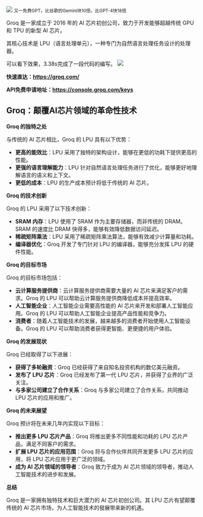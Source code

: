 <img src="/assets/image/240407-groq-1.png" style="max-width: 70%; height: auto;">
<small>又一免费GPT，比谷歌的Gemini块10倍，比GPT-4快18倍</small>


Groq 是一家成立于 2016 年的 AI 芯片初创公司，致力于开发能够超越传统 GPU 和 TPU 的新型 AI 芯片。

其核心技术是 LPU（语言处理单元），一种专门为自然语言处理任务设计的处理器。

可以看下效果，3.38s完成了一段代码的编写。
![](/assets/image/240407-groq-1.png)

**快速直达：https://groq.com/**

**API免费申请地址：https://console.groq.com/keys**

## Groq：颠覆AI芯片领域的革命性技术

**Groq 的独特之处**

与传统的 AI 芯片相比，Groq 的 LPU 具有以下优势：

* **更高的能效比**：LPU 采用了独特的架构设计，能够在更低的功耗下提供更高的性能。
* **更强的语言理解能力**：LPU 针对自然语言处理任务进行了优化，能够更好地理解语言的语义和上下文。
* **更低的成本**：LPU 的生产成本预计将低于传统的 AI 芯片。

**Groq 的技术创新**

Groq 的 LPU 采用了以下技术创新：

* **SRAM 内存**：LPU 使用了 SRAM 作为主要存储器，而非传统的 DRAM。SRAM 的速度比 DRAM 快得多，能够有效降低数据访问延迟。
* **稀疏矩阵乘法**：LPU 采用了稀疏矩阵乘法算法，能够有效减少计算量和功耗。
* **编译器优化**：Groq 开发了专门针对 LPU 的编译器，能够充分发挥 LPU 的硬件性能。

**Groq 的目标市场**

Groq 的目标市场包括：

* **云计算服务提供商**：云计算服务提供商需要大量的 AI 芯片来满足客户的需求。Groq 的 LPU 可以帮助云计算服务提供商降低成本并提高效率。
* **人工智能企业**：人工智能企业需要高性能的 AI 芯片来开发和部署人工智能应用。Groq 的 LPU 可以帮助人工智能企业提高产品性能和竞争力。
* **消费者**：随着人工智能技术的发展，越来越多的消费者开始使用人工智能设备。Groq 的 LPU 可以帮助消费者获得更智能、更便捷的用户体验。

**Groq 的发展现状**

Groq 已经取得了以下进展：

* **获得了多轮融资**：Groq 已经获得了来自知名投资机构的数亿美元融资。
* **发布了 LPU 芯片**：Groq 已经发布了第一代 LPU 芯片，并获得了业界的广泛关注。
* **与多家公司建立了合作关系**：Groq 与多家公司建立了合作关系，共同推动 LPU 芯片的应用和推广。

**Groq 的未来展望**

Groq 预计将在未来几年内实现以下目标：

* **推出更多 LPU 芯片产品**：Groq 将推出更多不同性能和功耗的 LPU 芯片产品，满足不同客户的需求。
* **扩展 LPU 芯片的应用范围**：Groq 将与合作伙伴共同开发更多 LPU 芯片的应用，将 LPU 芯片应用于更广泛的领域。
* **成为 AI 芯片领域的领导者**：Groq 致力于成为 AI 芯片领域的领导者，推动人工智能技术的进步和发展。

**总结**

Groq 是一家拥有独特技术和巨大潜力的 AI 芯片初创公司。其 LPU 芯片有望颠覆传统的 AI 芯片市场，为人工智能技术的發展带来新的机遇。